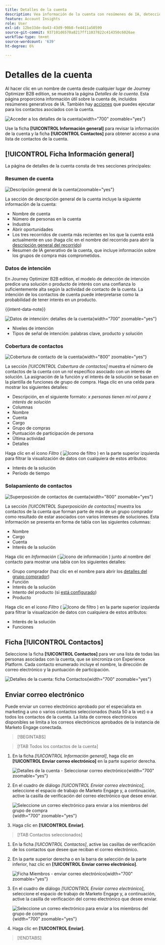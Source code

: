 ```yaml
---
title: Detalles de la cuenta
description: Vea información de la cuenta con resúmenes de IA, detección de intención, análisis de cobertura de contactos y comunicaciones por correo electrónico en Journey Optimizer B2B edition.
feature: Account Insights
role: User
exl-id: 12be33de-0a43-43d9-90b8-fe4411a50599
source-git-commit: 937101d6570a8217ff11037822c414350c6026ae
workflow-type: tm+mt
source-wordcount: '639'
ht-degree: 6%

---
```


# Detalles de la cuenta

Al hacer clic en un nombre de cuenta desde cualquier lugar de Journey Optimizer B2B edition, se muestra la página _Detalles de la cuenta_. Esta página proporciona información útil sobre la cuenta de, incluidos resúmenes generativos de IA. También hay [acciones](#account-actions) que puedes ejecutar para los contactos asociados con la cuenta.

![Acceder a los detalles de la cuenta](./assets/account-details.png){width="700" zoomable="yes"}

Use la ficha **[!UICONTROL Información general]** para revisar la información de la cuenta y la ficha **[!UICONTROL Contactos]** para obtener acceso a una lista de contactos de la cuenta.

## [!UICONTROL Ficha Información general]

La página de detalles de la cuenta consta de tres secciones principales:

### Resumen de cuenta

![Descripción general de la cuenta](./assets/details-page-account-overview.png){zoomable="yes"}

La sección de descripción general de la cuenta incluye la siguiente información de la cuenta:

* Nombre de cuenta
* Número de personas en la cuenta
* Industria
* Abrir oportunidades
* Los tres recorridos de cuenta más recientes en los que la cuenta está actualmente en uso (haga clic en el nombre del recorrido para abrir la [descripción general del recorrido](../journeys/journey-overview.md))
* Resumen de IA generativo de la cuenta, que incluye información sobre los grupos de compra más comprometidos.

### Datos de intención

En Journey Optimizer B2B edition, el modelo de detección de intención predice una solución o producto de interés con una confianza lo suficientemente alta según la actividad de contacto de la cuenta. La intención de los contactos de cuenta puede interpretarse como la probabilidad de tener interés en un producto.

{{intent-data-note}}

![Datos de intención: detalles de la cuenta](./assets/intent-data-panel.png){width="700" zoomable="yes"}

* Niveles de intención
* Tipos de señal de intención: palabras clave, producto y solución


### Cobertura de contactos

![Cobertura de contacto de la cuenta](./assets/details-page-contact-coverage.png){width="800" zoomable="yes"}

La sección _[!UICONTROL Cobertura de contactos]_ muestra el número de contactos de la cuenta con un rol específico asociado con un interés de solución. La asignación de la función y el interés de la solución se basan en la plantilla de funciones de grupo de compra. Haga clic en una celda para mostrar los siguientes detalles:

* Descripción, en el siguiente formato: _x personas tienen mi rol para z interés de solución_
* Columnas
* Nombre
* Cuenta
* Cargo
* Grupo de compras
* Puntuación de participación de persona
* Última actividad
* Detalles

Haga clic en el icono _Filtro_ ( ![Icono de filtro](../assets/do-not-localize/icon-filter.svg) ) en la parte superior izquierda para filtrar la visualización de datos con cualquiera de estos atributos:

* Interés de la solución
* Período de tiempo

### Solapamiento de contactos

![Superposición de contactos de cuenta](./assets/details-page-contact-overlap.png){width="800" zoomable="yes"}

La sección _[!UICONTROL Superposición de contactos]_ muestra los contactos de la cuenta que forman parte de más de un grupo comprador como resultado de estar asociados con varios intereses de soluciones. Esta información se presenta en forma de tabla con las siguientes columnas:

* Nombre
* Cargo
* Cuenta
* Interés de la solución

Haga clic en _Información_ ( ![icono de información](../assets/do-not-localize/icon-info.svg) ) junto al nombre del contacto para mostrar una tabla con los siguientes detalles:

* Grupo comprador (haz clic en el nombre para abrir los [detalles del grupo comprador](../buying-groups/buying-group-details.md))
* Función
* Interés de la solución
* Intento del producto (si [está configurado](../admin/intent-data.md))
* Producto

Haga clic en el icono _Filtro_ ( ![Icono de filtro](../assets/do-not-localize/icon-filter.svg) ) en la parte superior izquierda para filtrar la visualización de datos con cualquiera de estos atributos:

* Interés de la solución
* Funciones

## Ficha [!UICONTROL Contactos]

Seleccione la ficha **[!UICONTROL Contactos]** para ver una lista de todas las personas asociadas con la cuenta, que se sincroniza con Experience Platform. Cada contacto enumerado incluye el nombre, la dirección de correo electrónico y la puntuación de participación.

![Detalles de la cuenta: ficha Contactos](./assets/account-details-contacts-tab.png){width="700" zoomable="yes"}

## Enviar correo electrónico

Puede enviar un correo electrónico aprobado por el especialista en marketing a uno o varios contactos seleccionados (hasta 50 a la vez) o a todos los contactos de la cuenta. La lista de correos electrónicos disponibles se limita a los correos electrónicos aprobados de la instancia de Marketo Engage conectada.

>[!BEGINTABS]

>[!TAB Todos los contactos de la cuenta]

1. En la ficha _[!UICONTROL Información general]_, haga clic en **[!UICONTROL Enviar correo electrónico]** en la parte superior derecha.

   ![Detalles de la cuenta - Seleccionar correo electrónico](../accounts/assets/account-details-send-email.png){width="700" zoomable="yes"}

1. En el cuadro de diálogo _[!UICONTROL Enviar correo electrónico]_, seleccione el espacio de trabajo de Marketo Engage y, a continuación, active la casilla de verificación del correo electrónico que desee enviar.

   ![Seleccione un correo electrónico para enviar a los miembros del grupo de compra](../accounts/assets/account-details-send-email-dialog.png){width="700" zoomable="yes"}

1. Haga clic en **[!UICONTROL Enviar]**.

>[!TAB Contactos seleccionados]

1. En la ficha _[!UICONTROL Contactos]_, active las casillas de verificación de los contactos que desee que reciban el correo electrónico.

1. En la parte superior derecha o en la barra de selección de la parte inferior, haz clic en **[!UICONTROL Enviar correo electrónico]**.

   ![Ficha Miembros - enviar correo electrónico](../accounts/assets/account-details-send-email-selections.png){width="700" zoomable="yes"}

1. En el cuadro de diálogo _[!UICONTROL Enviar correo electrónico]_, seleccione el espacio de trabajo de Marketo Engage y, a continuación, active la casilla de verificación del correo electrónico que desee enviar.

   ![Seleccione un correo electrónico para enviar a los miembros del grupo de compra](../accounts/assets/account-details-send-email-dialog.png){width="700" zoomable="yes"}

1. Haga clic en **[!UICONTROL Enviar]**.

>[!ENDTABS]
